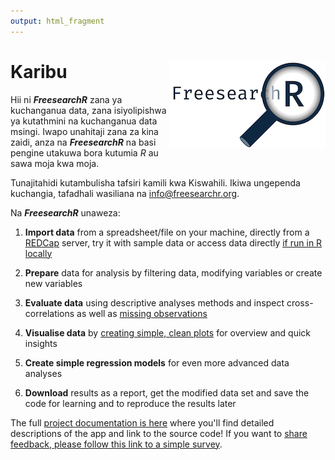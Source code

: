 ```yaml
---
output: html_fragment
---
```


# Karibu <img src="FreesearchR-logo.png" style="float: right;"/>

Hii ni ***FreesearchR*** zana ya kuchanganua data, zana isiyolipishwa ya kutathmini na kuchanganua data msingi. Iwapo unahitaji zana za kina zaidi, anza na ***FreesearchR*** na basi pengine utakuwa bora kutumia *R* au sawa moja kwa moja.

Tunajitahidi kutambulisha tafsiri kamili kwa Kiswahili. Ikiwa ungependa kuchangia, tafadhali wasiliana na [info@freesearchr.org](mailto:info@freesearchr.org).

Na ***FreesearchR*** unaweza:

1.  **Import data** from a spreadsheet/file on your machine, directly from a [REDCap](https://projectredcap.org/ "Read more on the data capture tool REDCap") server, try it with sample data or access data directly [if run in R locally](https://agdamsbo.github.io/FreesearchR//#run-locally-on-your-own-machine "Read about running FreesearchR on your local machine")

2.  **Prepare** data for analysis by filtering data, modifying variables or create new variables

3.  **Evaluate data** using descriptive analyses methods and inspect cross-correlations as well as [missing observations](https://agdamsbo.github.io/FreesearchR/articles/missingness.html "Read more about missing data")

4.  **Visualise data** by [creating simple, clean plots](https://agdamsbo.github.io/FreesearchR/articles/visuals.html "See available plot types") for overview and quick insights

5.  **Create simple regression models** for even more advanced data analyses

6.  **Download** results as a report, get the modified data set and save the code for learning and to reproduce the results later

The full [project documentation is here](https://agdamsbo.github.io/FreesearchR/) where you'll find detailed descriptions of the app and link to the source code! If you want to [share feedback, please follow this link to a simple survey](https://redcap.au.dk/surveys/?s=JPCLPTXYDKFA8DA8).
